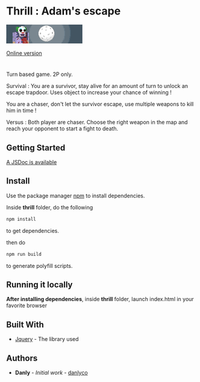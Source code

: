 # Thrill : Adam's escape

![Image of presentation for the game](./readme-pres.gif 'Presentation')

[Online version](https://thrill.danly.co)

#

Turn based game.
2P only.

Survival :
You are a survivor, stay alive for an amount of turn to unlock an escape trapdoor.
Uses object to increase your chance of winning !

You are a chaser, don't let the survivor escape, use multiple weapons to kill him in time !

Versus :
Both player are chaser. Choose the right weapon in the map and reach your opponent to start a fight to death.

## Getting Started

[A JSDoc is available](https://danlybc.github.io/thrill/GameFolder-docs/)

## Install

Use the package manager [npm](https://www.npmjs.com/get-npm) to install dependencies.

Inside **thrill** folder, do the following

```bash
npm install
```

to get dependencies.

then do

```bash
npm run build
```

to generate polyfill scripts.

## Running it locally

**After installing dependencies**, inside **thrill** folder, launch index.html in your favorite browser

## Built With

- [Jquery](https://api.jquery.com) - The library used

## Authors

- **Danly** - _Initial work_ - [danlyco](https://github.com/danlyco)
